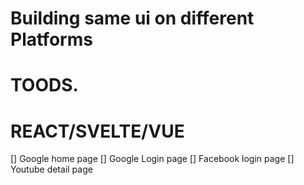 

# Building same ui on different Platforms


# TOODS.

# REACT/SVELTE/VUE
  [] Google home page
  [] Google Login page
  [] Facebook login page
  [] Youtube detail page
  